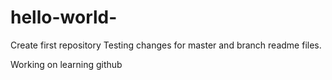 # hello-world-
Create first repository
Testing changes for master and branch readme files.

Working on learning github
